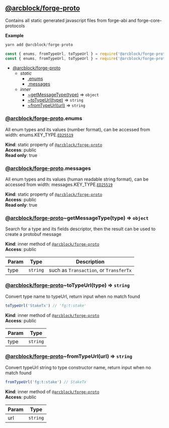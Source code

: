 <a name="module_@arcblock/forge-proto"></a>


## [**@arcblock/forge-proto**](https://github.com/arcblock/forge-proto)

Contains all static generated javascript files from forge-abi and forge-core-protocols

**Example**  

```js
yarn add @arcblock/forge-proto

const { enums, fromTypeUrl, toTypeUrl } = require('@arcblock/forge-proto'); // full version, larger bundle
const { enums, fromTypeUrl, toTypeUrl } = require('@arcblock/forge-proto/lite'); // lite version, smaller bundle
```

* [@arcblock/forge-proto](#module_@arcblock/forge-proto)
  * _static_
    * [.enums](#module_@arcblock/forge-proto.enums)
    * [.messages](#module_@arcblock/forge-proto.messages)
  * _inner_
    * [~getMessageType(type)](#module_@arcblock/forge-proto..getMessageType) ⇒ <code>object</code>
    * [~toTypeUrl(type)](#module_@arcblock/forge-proto..toTypeUrl) ⇒ <code>string</code>
    * [~fromTypeUrl(url)](#module_@arcblock/forge-proto..fromTypeUrl) ⇒ <code>string</code>

<a name="module_@arcblock/forge-proto.enums"></a>

### [**@arcblock/forge-proto**](https://github.com/arcblock/forge-proto).enums

All enum types and its values (number format), can be accessed from width: enums.KEY_TYPE.[`ED25519`](https://github.com/ArcBlock/forge-js/commit/ED25519)

**Kind**: static property of [<code>@arcblock/forge-proto</code>](#module_@arcblock/forge-proto)  
**Access**: public  
**Read only**: true  
<a name="module_@arcblock/forge-proto.messages"></a>

### [**@arcblock/forge-proto**](https://github.com/arcblock/forge-proto).messages

All enum types and its values (human readable string format), can be accessed from width: messages.KEY_TYPE.[`ED25519`](https://github.com/ArcBlock/forge-js/commit/ED25519)

**Kind**: static property of [<code>@arcblock/forge-proto</code>](#module_@arcblock/forge-proto)  
**Access**: public  
**Read only**: true  
<a name="module_@arcblock/forge-proto..getMessageType"></a>

### [**@arcblock/forge-proto**](https://github.com/arcblock/forge-proto)~getMessageType(type) ⇒ <code>object</code>

Search for a type and its fields descriptor, then the result can be used to create a protobuf message

**Kind**: inner method of [<code>@arcblock/forge-proto</code>](#module_@arcblock/forge-proto)  
**Access**: public  

| Param | Type                | Description                            |
| ----- | ------------------- | -------------------------------------- |
| type  | <code>string</code> | such as `Transaction`, or `TransferTx` |

<a name="module_@arcblock/forge-proto..toTypeUrl"></a>

### [**@arcblock/forge-proto**](https://github.com/arcblock/forge-proto)~toTypeUrl(type) ⇒ <code>string</code>

Convert type name to typeUrl, return input when no match found

```javascript
toTypeUrl('StakeTx') // 'fg:t:stake'
```

**Kind**: inner method of [<code>@arcblock/forge-proto</code>](#module_@arcblock/forge-proto)  
**Access**: public  

| Param | Type                |
| ----- | ------------------- |
| type  | <code>string</code> |

<a name="module_@arcblock/forge-proto..fromTypeUrl"></a>

### [**@arcblock/forge-proto**](https://github.com/arcblock/forge-proto)~fromTypeUrl(url) ⇒ <code>string</code>

Convert typeUrl string to type constructor name, return input when no match found

```javascript
fromTypeUrl('fg:t:stake') // StakeTx
```

**Kind**: inner method of [<code>@arcblock/forge-proto</code>](#module_@arcblock/forge-proto)  
**Access**: public  

| Param | Type                |
| ----- | ------------------- |
| url   | <code>string</code> |
